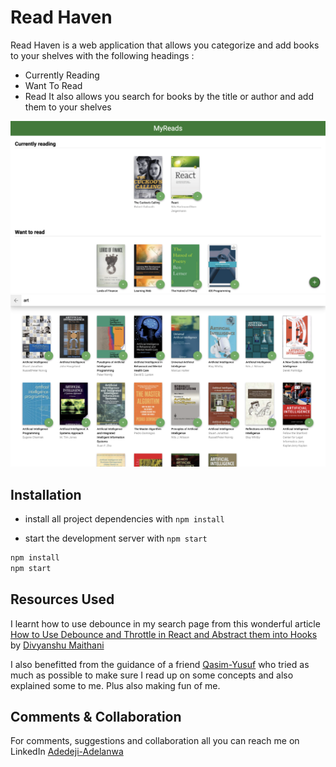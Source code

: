 # Read Haven

Read Haven is a web application that allows you categorize and add books to your shelves with the following headings :

- Currently Reading
- Want To Read
- Read
  It also allows you search for books by the title or author and add them to your shelves

![Home page with books on shelves](./sample_images/home.png)
![Search page](./sample_images/searchPage.png)

## Installation

- install all project dependencies with `npm install`

- start the development server with `npm start`

```bash
npm install
npm start
```

## Resources Used

I learnt how to use debounce in my search page from this wonderful article [ How to Use Debounce and Throttle in React and Abstract them into Hooks](https://www.freecodecamp.org/news/debounce-and-throttle-in-react-with-hooks/) by [Divyanshu Maithani](https://www.freecodecamp.org/news/author/divyanshu/)

I also benefitted from the guidance of a friend [Qasim-Yusuf](https://github.com/Qausim) who tried as much as possible to make sure I read up on some concepts and also explained some to me. Plus also making fun of me.

## Comments & Collaboration

For comments, suggestions and collaboration all you can reach me on LinkedIn [Adedeji-Adelanwa](https://www.linkedin.com/in/adelanwaadedeji/)
